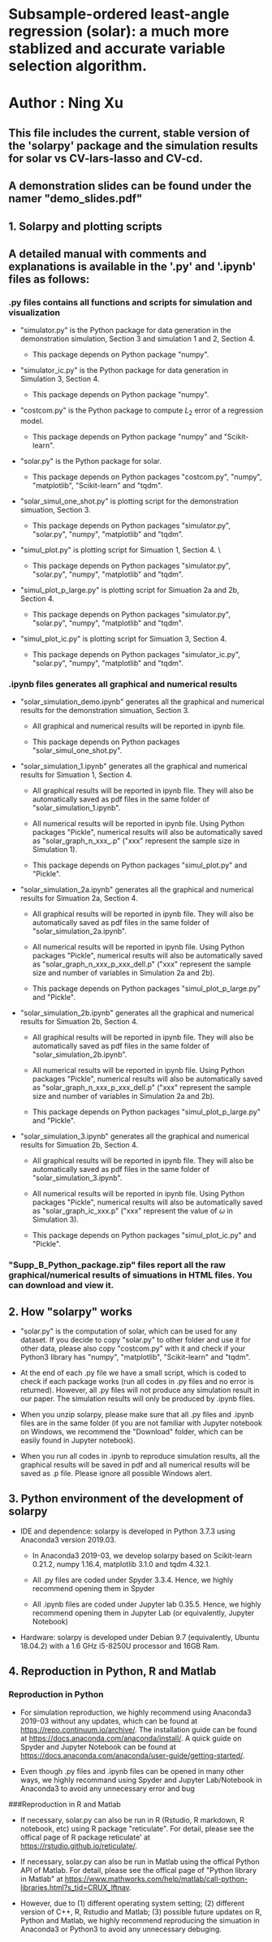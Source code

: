# Subsample-ordered least-angle regression (solar): a much more stablized and accurate variable selection algorithm.

# Author : Ning Xu

## This file includes the current, stable version of the 'solarpy' package and the simulation results for solar vs CV-lars-lasso and CV-cd.
## A demonstration slides can be found under the namer "demo_slides.pdf"

## 1. Solarpy and plotting scripts
## A detailed manual with comments and explanations is available in the '.py' and '.ipynb' files as follows:

### .py files contains all functions and scripts for simulation and visualization

* "simulator.py" is the Python package for data generation in the demonstration simulation, Section 3 and simulation 1 and 2, Section 4.

  * This package depends on Python package "numpy".

* "simulator_ic.py" is the Python package for data generation in Simulation 3, Section 4.

  * This package depends on Python package "numpy".

* "costcom.py" is the Python package to compute $L_2$ error of a regression model.

  * This package depends on Python package "numpy" and "Scikit-learn".

* "solar.py" is the Python package for solar.

  * This package depends on Python packages "costcom.py", "numpy", "matplotlib", "Scikit-learn" and "tqdm".

* "solar_simul_one_shot.py" is plotting script for the demonstration simuation, Section 3.

  * This package depends on Python packages "simulator.py", "solar.py", "numpy", "matplotlib" and "tqdm".

* "simul_plot.py" is plotting script for Simuation 1, Section 4. \

  * This package depends on Python packages "simulator.py", "solar.py", "numpy", "matplotlib" and "tqdm".

* "simul_plot_p_large.py" is plotting script for Simuation 2a and 2b, Section 4.

  * This package depends on Python packages "simulator.py", "solar.py", "numpy", "matplotlib" and "tqdm".

* "simul_plot_ic.py" is plotting script for Simuation 3, Section 4.

  * This package depends on Python packages "simulator_ic.py", "solar.py", "numpy", "matplotlib" and "tqdm".

### .ipynb files generates all graphical and numerical results

* "solar_simulation_demo.ipynb" generates all the graphical and numerical results for the demonstration simuation, Section 3.

  * All graphical and numerical results will be reported in ipynb file.

  * This package depends on Python packages "solar_simul_one_shot.py".

* "solar_simulation_1.ipynb" generates all the graphical and numerical results for Simuation 1, Section 4.

  * All graphical results will be reported in ipynb file. They will also be automatically saved as pdf files in the same folder of "solar_simulation_1.ipynb".

  * All numerical results will be reported in ipynb file. Using Python packages "Pickle", numerical results will also be automatically saved as "solar_graph_n_xxx_.p" ("xxx" represent the sample size in Simulation 1).

  * This package depends on Python packages "simul_plot.py" and "Pickle".

* "solar_simulation_2a.ipynb" generates all the graphical and numerical results for Simuation 2a, Section 4.

  * All graphical results will be reported in ipynb file. They will also be automatically saved as pdf files in the same folder of "solar_simulation_2a.ipynb".

  * All numerical results will be reported in ipynb file. Using Python packages "Pickle", numerical results will also be automatically saved as "solar_graph_n_xxx_p_xxx_dell.p" ("xxx" represent the sample size and number of variables in Simulation 2a and 2b).

  * This package depends on Python packages "simul_plot_p_large.py" and "Pickle".

* "solar_simulation_2b.ipynb" generates all the graphical and numerical results for Simuation 2b, Section 4.

  * All graphical results will be reported in ipynb file. They will also be automatically saved as pdf files in the same folder of "solar_simulation_2b.ipynb".

  * All numerical results will be reported in ipynb file. Using Python packages "Pickle", numerical results will also be automatically saved as "solar_graph_n_xxx_p_xxx_dell.p" ("xxx" represent the sample size and number of variables in Simulation 2a and 2b).

  * This package depends on Python packages "simul_plot_p_large.py" and "Pickle".

* "solar_simulation_3.ipynb" generates all the graphical and numerical results for Simuation 2b, Section 4.

  * All graphical results will be reported in ipynb file. They will also be automatically saved as pdf files in the same folder of "solar_simulation_3.ipynb".

  * All numerical results will be reported in ipynb file. Using Python packages "Pickle", numerical results will also be automatically saved as "solar_graph_ic_xxx.p" ("xxx" represent the value of $\omega$ in Simulation 3).

  * This package depends on Python packages "simul_plot_ic.py" and "Pickle".


### "Supp_B_Python_package.zip" files report all the raw graphical/numerical results of simuations in HTML files. You can download and view it.

## 2. How "solarpy" works

* "solar.py" is the computation of solar, which can be used for any dataset. If you decide to copy "solar.py" to other folder and use it for other data, please also copy "costcom.py" with it and check if your Python3 library has "numpy", "matplotlib", "Scikit-learn" and "tqdm".

* At the end of each .py file we have a small script, which is coded to check if each package works (run all codes in .py files and no error is returned). However, all .py files will not produce any simulation result in our paper. The simulation results will only be produced by .ipynb files.

* When you unzip solarpy, please make sure that all .py files and .ipynb files are in the same folder (if you are not familiar with Jupyter notebook on Windows, we recommend the "Download" folder, which can be easily found in Jupyter notebook).

* When you run all codes in .ipynb to reproduce simulation results, all the graphical results will be saved in pdf and all numerical results will be saved as .p file. Please ignore all possible Windows alert.


## 3. Python environment of the development of solarpy

* IDE and dependence: solarpy is developed in Python 3.7.3 using Anaconda3 version 2019.03.

  * In Anaconda3 2019-03, we develop solarpy based on Scikit-learn 0.21.2, numpy 1.16.4, matplotlib 3.1.0 and tqdm 4.32.1.

  * All .py files are coded under Spyder 3.3.4. Hence, we highly recommend opening them in Spyder

  * All .ipynb files are coded under Jupyter lab 0.35.5. Hence, we highly recommend opening them in Jupyter Lab (or equivalently, Jupyter Notebook)

* Hardware: solarpy is developed under Debian 9.7 (equivalently, Ubuntu 18.04.2) with a 1.6 GHz i5-8250U processor and 16GB Ram.


## 4. Reproduction in Python, R and Matlab

### Reproduction in Python

* For simulation reproduction, we highly recommend using Anaconda3 2019-03 without any updates, which can be found at https://repo.continuum.io/archive/. The installation guide can be found at https://docs.anaconda.com/anaconda/install/. A quick guide on Spyder and Jupyter Notebook can be found at https://docs.anaconda.com/anaconda/user-guide/getting-started/.

* Even though .py files and .ipynb files can be opened in many other ways, we highly recommand using Spyder and Jupyter Lab/Notebook in Anaconda3 to avoid any unnecessary error and bug

###Reproduction in R and Matlab

* If necessary, solar.py can also be run in R (Rstudio, R markdown, R notebook, etc) using R package "reticulate". For detail, please see the offical page of R package reticulate' at https://rstudio.github.io/reticulate/.

* If necessary, solar.py can also be run in Matlab using the offical Python API of Matlab. For detail, please see the offical page of "Python library in Matlab" at https://www.mathworks.com/help/matlab/call-python-libraries.html?s_tid=CRUX_lftnav.

* However, due to (1) different operating system setting; (2) different version of C++, R, Rstudio and Matlab; (3) possible future updates on R, Python and Matlab, we highly recommend reproducing the simuation in Anaconda3 or Python3 to avoid any unnecessary debuging.

